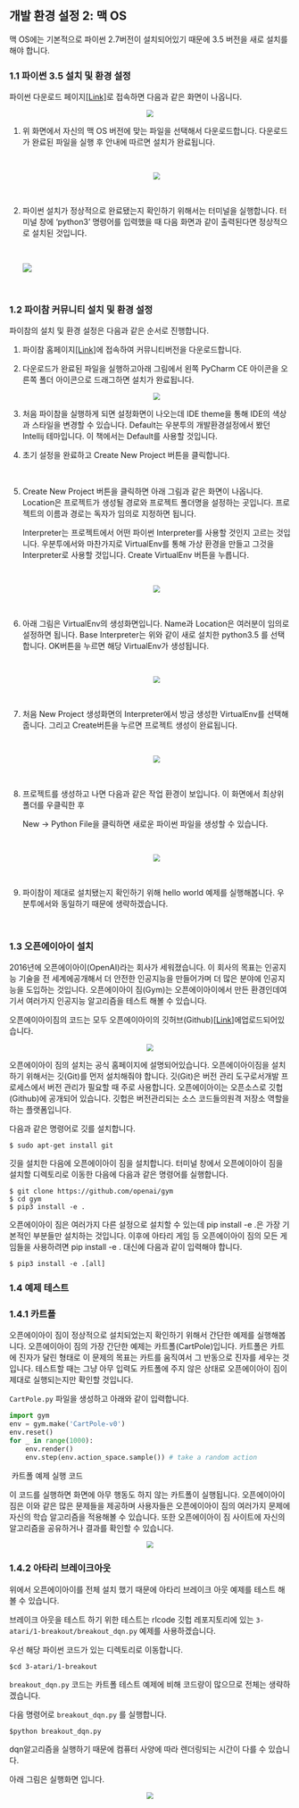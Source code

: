 ## 개발 환경 설정 2: 맥 OS

맥 OS에는 기본적으로 파이썬 2.7버전이 설치되어있기 때문에 3.5 버전을 새로 설치를 해야 합니다.

### 1.1 파이썬 3.5 설치 및 환경 설정

파이썬 다운로드 페이지[[Link]](https://www.python.org/downloads/release/python-350/)로 접속하면 다음과 같은 화면이 나옵니다.

   <p align="center"><img src="./install_image/python_download.png" style="zoom:80%"></p>



1. 위 화면에서 자신의 맥 OS 버전에 맞는 파일을 선택해서 다운로드합니다. 다운로드가 완료된 파일을 실행 후 안내에 따르면 설치가 완료됩니다.

   ​

   <p align="center"><img src="./install_image/python_installed.png" style="zoom:80%"></p>

   ​

2. 파이썬 설치가 정상적으로 완료됐는지 확인하기 위해서는 터미널을 실행합니다. 터미널 창에 ‘python3’ 명령어를 입력했을 때 다음 화면과 같이 출력된다면 정상적으로 설치된 것입니다.

   ​

   <p alien="center"><img src="./install_image/python3_terminal.jpg" style="zoom:100%"></p>

   ​

### 1.2 파이참 커뮤니티 설치 및 환경 설정

파이참의 설치 및 환경 설정은 다음과 같은 순서로 진행합니다. 

1. 파이참 홈페이지[[Link]](https://www.jetbrains.com/pycharm/)에 접속하여 커뮤니티버전을 다운로드합니다. 

2. 다운로드가 완료된 파일을 실행하고아래 그림에서 왼쪽 PyCharm CE 아이콘을 오른쪽 폴더 아이콘으로 드래그하면 설치가 완료됩니다.

   <p align="center"><img src="./install_image/pycharm_drag.png" style="zoom:80%"></p>

3. 처음 파이참을 실행하게 되면 설정화면이 나오는데 IDE theme을 통해 IDE의 색상과 스타일을 변경할 수 있습니다. Default는 우분투의 개발환경설정에서 봤던 Intellij 테마입니다. 이 책에서는 Default를 사용할 것입니다.
   ​

4. 초기 설정을 완료하고 Create New Project 버튼을 클릭합니다.

   ​

5. Create New Project 버튼을 클릭하면 아래 그림과 같은 화면이 나옵니다. Location은 프로젝트가 생성될 경로와 프로젝트 폴더명을 설정하는 곳입니다. 프로젝트의 이름과 경로는 독자가 임의로 지정하면 됩니다.

   Interpreter는 프로젝트에서 어떤 파이썬 Interpreter를 사용할 것인지 고르는 것입니다. 우분투에서와 마찬가지로 VirtualEnv를 통해 가상 환경을 만들고 그것을 Interpreter로 사용할 것입니다. Create VirtualEnv 버튼을 누릅니다.

   ​

   <p align="center"><img src="./install_image/rl_book_virtualenv.png" style="zoom:80%"></p>

   ​

6. 아래 그림은 VirtualEnv의 생성화면입니다. Name과 Location은 여러분이 임의로 설정하면 됩니다. Base Interpreter는 위와 같이 새로 설치한 python3.5 를 선택합니다. OK버튼을 누르면 해당 VirtualEnv가 생성됩니다.

   ​

   <p align="center"><img src="./install_image/rl_book_venv.png" style="zoom:80%"></p>

   ​

7. 처음 New Project 생성화면의 Interpreter에서 방금 생성한 VirtualEnv를 선택해줍니다. 그리고 Create버튼을 누르면 프로젝트 생성이 완료됩니다.

   ​

   <p align="center"><img src="./install_image/rl_book_project.png" style="zoom:80%"></p>

   ​

8. 프로젝트를 생성하고 나면 다음과 같은 작업 환경이 보입니다. 이 화면에서 최상위 폴더를 우클릭한 후 

   New -> Python File을 클릭하면 새로운 파이썬 파일을 생성할 수 있습니다. 

   ​

   <p align="center"><img src="./install_image/rl_book_hello_world.png" style="zoom:80%"></p>

   ​

9. 파이참이 제대로 설치됐는지 확인하기 위해 hello world 예제를 실행해봅니다. 우분투에서와 동일하기 때문에 생략하겠습니다.

   ​

### 1.3 오픈에이아이 설치

2016년에 오픈에이아이(OpenAI)라는 회사가 세워졌습니다. 이 회사의 목표는 인공지능 기술을 전 세계에공개해서 더 안전한 인공지능을 만들어가며 더 많은 분야에 인공지능을 도입하는 것입니다. 오픈에이아이 짐(Gym)는 오픈에이아이에서 만든 환경인데여기서 여러가지 인공지능 알고리즘을 테스트 해볼 수 있습니다. 

오픈에이아이짐의 코드는 모두 오픈에이아이의 깃허브(Github)[[Link]](https://github.com/openai/gym)에업로드되어있습니다.

   <p align="center"><img src="./install_image/openai_github.png" style="zoom:80%"></p>



오픈에이아이 짐의 설치는 공식 홈페이지에 설명되어있습니다. 오픈에이아이짐을 설치하기 위해서는 깃(Git)를 먼저 설치해줘야 합니다. 깃(Git)은 버전 관리 도구로서개발 프로세스에서 버전 관리가 필요할 때 주로 사용합니다. 오픈에이아이는 오픈소스로 깃헙(Github)에 공개되어 있습니다. 깃헙은 버전관리되는 소스 코드들의원격 저장소 역할을 하는 플랫폼입니다.   

다음과 같은 명령어로 깃를 설치합니다.

```shell
$ sudo apt-get install git
```



깃을 설치한 다음에 오픈에이아이 짐을 설치합니다. 터미널 창에서 오픈에이아이 짐을 설치할 디렉토리로 이동한 다음에 다음과 같은 명령어를 실행합니다. 

```shell
$ git clone https://github.com/openai/gym
$ cd gym
$ pip3 install -e .
```



오픈에이아이 짐은 여러가지 다른 설정으로 설치할 수 있는데 pip install -e .은 가장 기본적인 부분들만 설치하는 것입니다. 이후에 아타리 게임 등 오픈에이아이 짐의 모든 게임들을 사용하려면 pip install -e . 대신에 다음과 같이 입력해야 합니다.

``` shell
$ pip3 install -e .[all]
```



### 1.4 예제 테스트

### 1.4.1 카트폴

오픈에이아이 짐이 정상적으로 설치되었는지 확인하기 위해서 간단한 예제를 실행해봅니다. 오픈에이아이 짐의 가장 간단한 예제는 카트폴(CartPole)입니다. 카트폴은 카트에 진자가 달린 형태로 이 문제의 목표는 카트를 움직여서 그 반동으로 진자를 세우는 것입니다. 테스트할 때는 그냥 아무 입력도 카트폴에 주지 않은 상태로 오픈에이아이 짐이 제대로 실행되는지만 확인할 것입니다. 

`CartPole.py` 파일을 생성하고 아래와 같이 입력합니다.

```python
import gym
env = gym.make('CartPole-v0')
env.reset()
for _ in range(1000):
    env.render()
    env.step(env.action_space.sample()) # take a random action
```

​         					        	              카트폴 예제 실행 코드

이 코드를 실행하면 화면에 아무 행동도 하지 않는 카트폴이 실행됩니다. 오픈에이아이 짐은 이와 같은 많은 문제들을 제공하며 사용자들은 오픈에이아이 짐의 여러가지 문제에 자신의 학습 알고리즘을 적용해볼 수 있습니다. 또한 오픈에이아이 짐 사이트에 자신의 알고리즘을 공유하거나 결과를 확인할 수 있습니다. 



   <p align="center"><img src="./install_image/cartpole_exam.png" style="zoom:80%"></p>



### 1.4.2 아타리 브레이크아웃

위에서 오픈에이아이를 전체 설치 했기 때문에 아타리 브레이크 아웃 예제를 테스트 해볼 수 있습니다.

브레이크 아웃을 테스트 하기 위한 테스트는 rlcode 깃헙 레포지토리에 있는 ``3-atari/1-breakout/breakout_dqn.py`` 예제를 사용하겠습니다. 

우선 해당 파이썬 코드가 있는 디렉토리로 이동합니다.

```shell
$cd 3-atari/1-breakout
```

``breakout_dqn.py`` 코드는 카트폴 테스트 예제에 비해  코드량이 많으므로 전체는 생략하겠습니다.

다음 명령어로 ``breakout_dqn.py`` 를 실행합니다.

```shell
$python breakout_dqn.py
```

dqn알고리즘을 실행하기 때문에 컴퓨터 사양에 따라 렌더링되는 시간이 다를 수 있습니다.

아래 그림은 실행화면 입니다.

  <p align="center"><img src="./install_image/atari_breakout.png" style="zoom:80%"></p>
